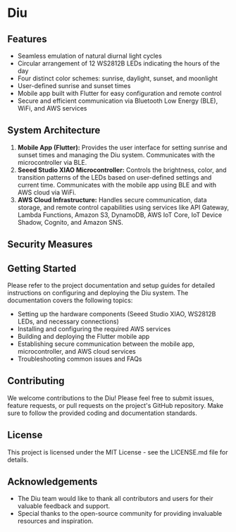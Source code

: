 # Diu

## Features

* Seamless emulation of natural diurnal light cycles
* Circular arrangement of 12 WS2812B LEDs indicating the hours of the day
* Four distinct color schemes: sunrise, daylight, sunset, and moonlight
* User-defined sunrise and sunset times
* Mobile app built with Flutter for easy configuration and remote control
* Secure and efficient communication via Bluetooth Low Energy (BLE), WiFi, and AWS services

## System Architecture

1. **Mobile App (Flutter):** Provides the user interface for setting sunrise and sunset times and managing the Diu system. Communicates with the microcontroller via BLE.
2. **Seeed Studio XIAO Microcontroller:** Controls the brightness, color, and transition patterns of the LEDs based on user-defined settings and current time. Communicates with the mobile app using BLE and with AWS cloud via WiFi.
3. **AWS Cloud Infrastructure:** Handles secure communication, data storage, and remote control capabilities using services like API Gateway, Lambda Functions, Amazon S3, DynamoDB, AWS IoT Core, IoT Device Shadow, Cognito, and Amazon SNS.

## Security Measures

## Getting Started

Please refer to the project documentation and setup guides for detailed instructions on configuring and deploying the Diu system. The documentation covers the following topics:

* Setting up the hardware components (Seeed Studio XIAO, WS2812B LEDs, and necessary connections)
* Installing and configuring the required AWS services
* Building and deploying the Flutter mobile app
* Establishing secure communication between the mobile app, microcontroller, and AWS cloud services
* Troubleshooting common issues and FAQs

## Contributing

We welcome contributions to the Diu! Please feel free to submit issues, feature requests, or pull requests on the project's GitHub repository. Make sure to follow the provided coding and documentation standards.

## License

This project is licensed under the MIT License - see the LICENSE.md file for details.

## Acknowledgements

* The Diu team would like to thank all contributors and users for their valuable feedback and support.
* Special thanks to the open-source community for providing invaluable resources and inspiration.
